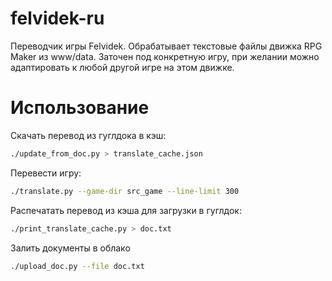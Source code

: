 # felvidek-ru
Переводчик игры Felvidek.
Обрабатывает текстовые файлы движка RPG Maker из www/data.
Заточен под конкретную игру, при желании можно адаптировать к любой другой игре на этом движке.

# Использование

Скачать перевод из гуглдока в кэш:
```bash
./update_from_doc.py > translate_cache.json 
```

Перевести игру:
```bash
./translate.py --game-dir src_game --line-limit 300
```

Распечатать перевод из кэша для загрузки в гуглдок:
```bash
./print_translate_cache.py > doc.txt
```

Залить документы в облако
```bash
./upload_doc.py --file doc.txt
```
